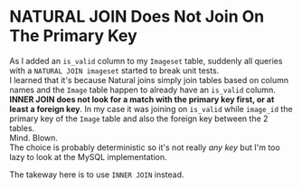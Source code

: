 # NATURAL JOIN Does Not Join On The Primary Key

As I added an `is_valid` column to my `Imageset` table, suddenly all queries with a `NATURAL JOIN imageset` started to break unit tests.  
I learned that it's because Natural joins simply join tables based on column names and the `Image` table happen to already have an `is_valid` column.  
**INNER JOIN does not look for a match with the primary key first, or at least a foreign key**. In my case it was joining on `is_valid` while `image_id` the primary key of the `Image` table and also the foreign key between the 2 tables.  
Mind. Blown.  
The  choice is probably deterministic so it's not really _any key_ but I'm too lazy to look at the MySQL implementation.  


The takeway here is to use `INNER JOIN` instead.
